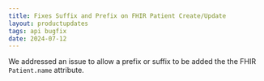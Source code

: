 ```yaml
---
title: Fixes Suffix and Prefix on FHIR Patient Create/Update  
layout: productupdates
tags: api bugfix
date: 2024-07-12
---
```


We addressed an issue to allow a prefix or suffix to be added the the FHIR `Patient.name` attribute.